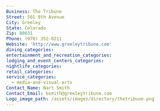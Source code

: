 ```yaml
---
Business: The Tribune
Street: 501 8th Avenue
City: Greeley
State: Colorado
Zip: 80631
Phone: (970) 352-0211
Website: 'http://www.greeleytribune.com'
dining_categories:
entertainment_and_recreation_categories:
lodging_and_event_centers_categories:
nightlife_categories:
retail_categories:
service_categories:
  - media-and-visual-arts
Contact_Name: Bart Smith
Contact_Email: bsmith@greeleytribune.com
Logo_image_path: /assets/images/directory/thetribune.png
---
```



